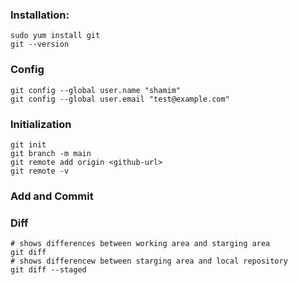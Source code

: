 
### Installation:
```
sudo yum install git
git --version
```

### Config
```
git config --global user.name "shamim"
git config --global user.email "test@example.com"
```

### Initialization
```
git init
git branch -m main
git remote add origin <github-url>
git remote -v
```

### Add and Commit

### Diff
```
# shows differences between working area and starging area
git diff
# shows differencew between starging area and local repository
git diff --staged
```
